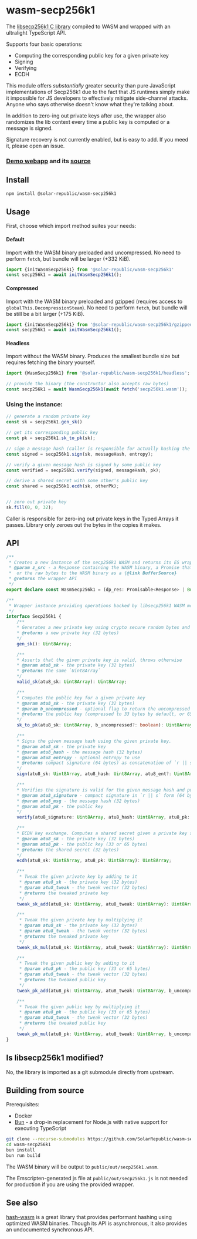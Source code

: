 # wasm-secp256k1

The [libsecp256k1 C library](https://github.com/bitcoin-core/secp256k1) compiled to WASM and wrapped with an ultralight TypeScript API.

Supports four basic operations:
 - Computing the corresponding public key for a given private key
 - Signing
 - Verifying
 - ECDH

This module offers *substantially* greater security than pure JavaScript implementations of Secp256k1 due to the fact that JS runtimes simply make it impossible for JS developers to effectively mitigate side-channel attacks. Anyone who says otherwise doesn't know what they're talking about.

In addition to zero-ing out private keys after use, the wrapper also randomizes the lib context every time a public key is computed or a message is signed.

Signature recovery is not currently enabled, but is easy to add. If you meed it, please open an issue.

### [Demo webapp](https://starshell.net/wasm-secp256k1/) and its [source](https://github.com/SolarRepublic/wasm-secp256k1/blob/main/src/demo/webapp.ts)


## Install

```sh
npm install @solar-republic/wasm-secp256k1
```


## Usage

First, choose which import method suites your needs:

#### Default

Import with the WASM binary preloaded and uncompressed. No need to perform `fetch`, but bundle will be larger (+332 KiB).

```ts
import {initWasmSecp256k1} from '@solar-republic/wasm-secp256k1'
const secp256k1 = await initWasmSecp256k1();
```

#### Compressed

Import with the WASM binary preloaded and gzipped (requires access to `globalThis.DecompressionSteam`). No need to perform `fetch`, but bundle will be still be a bit larger (+175 KiB).

```ts
import {initWasmSecp256k1} from '@solar-republic/wasm-secp256k1/gzipped'
const secp256k1 = await initWasmSecp256k1();
```

#### Headless

Import without the WASM binary. Produces the smallest bundle size but requires fetching the binary yourself.

```ts
import {WasmSecp256k1} from '@solar-republic/wasm-secp256k1/headless';

// provide the binary (the constructor also accepts raw bytes)
const secp256k1 = await WasmSecp256k1(await fetch('secp256k1.wasm'));
```

### Using the instance:

```ts
// generate a random private key
const sk = secp256k1.gen_sk()

// get its corresponding public key
const pk = secp256k1.sk_to_pk(sk);

// sign a message hash (caller is responsible for actually hashing the message and providing entropy)
const signed = secp256k1.sign(sk, messageHash, entropy);

// verify a given message hash is signed by some public key
const verified = secp256k1.verify(signed, messageHash, pk);

// derive a shared secret with some other's public key
const shared = secp256k1.ecdh(sk, otherPk);


// zero out private key
sk.fill(0, 0, 32);
```

Caller is responsible for zero-ing out private keys in the Typed Arrays it passes. Library only zeroes out the bytes in the copies it makes.


## API

```ts
/**
 * Creates a new instance of the secp256k1 WASM and returns its ES wrapper
 * @param z_src - a Response containing the WASM binary, a Promise that resolves to one,
 * 	or the raw bytes to the WASM binary as a {@link BufferSource}
 * @returns the wrapper API
 */
export declare const WasmSecp256k1 = (dp_res: Promisable<Response> | BufferSource): Promise<Secp256k1>;

/**
 * Wrapper instance providing operations backed by libsecp256k1 WASM module
 */
interface Secp256k1 {
    /**
    * Generates a new private key using crypto secure random bytes and without modulo bias
    * @returns a new private key (32 bytes)
    */
    gen_sk(): Uint8Array;

    /**
    * Asserts that the given private key is valid, throws otherwise
    * @param atu8_sk - the private key (32 bytes)
    * @returns the same `Uint8Array`
    */
    valid_sk(atu8_sk: Uint8Array): Uint8Array;

    /**
    * Computes the public key for a given private key
    * @param atu8_sk - the private key (32 bytes)
    * @param b_uncompressed - optional flag to return the uncompressed (65 byte) public key
    * @returns the public key (compressed to 33 bytes by default, or 65 if uncompressed)
    */
    sk_to_pk(atu8_sk: Uint8Array, b_uncompressed?: boolean): Uint8Array;

    /**
    * Signs the given message hash using the given private key.
    * @param atu8_sk - the private key
    * @param atu8_hash - the message hash (32 bytes)
    * @param atu8_entropy - optional entropy to use
    * @returns compact signature (64 bytes) as concatenation of `r || s`
    */
    sign(atu8_sk: Uint8Array, atu8_hash: Uint8Array, atu8_ent?: Uint8Array): Uint8Array;

    /**
    * Verifies the signature is valid for the given message hash and public key
    * @param atu8_signature - compact signature in `r || s` form (64 bytes)
    * @param atu8_msg - the message hash (32 bytes)
    * @param atu8_pk - the public key
    */
    verify(atu8_signature: Uint8Array, atu8_hash: Uint8Array, atu8_pk: Uint8Array): boolean;

    /**
    * ECDH key exchange. Computes a shared secret given a private key some public key
    * @param atu8_sk - the private key (32 bytes)
    * @param atu8_pk - the public key (33 or 65 bytes)
    * @returns the shared secret (32 bytes)
    */
    ecdh(atu8_sk: Uint8Array, atu8_pk: Uint8Array): Uint8Array;

	/**
	 * Tweak the given private key by adding to it
	 * @param atu8_sk - the private key (32 bytes)
	 * @param atu8_tweak - the tweak vector (32 bytes)
	 * @returns the tweaked private key
	 */
	tweak_sk_add(atu8_sk: Uint8Array, atu8_tweak: Uint8Array): Uint8Array;

	/**
	 * Tweak the given private key by multiplying it
	 * @param atu8_sk - the private key (32 bytes)
	 * @param atu8_tweak - the tweak vector (32 bytes)
	 * @returns the tweaked private key
	 */
	tweak_sk_mul(atu8_sk: Uint8Array, atu8_tweak: Uint8Array): Uint8Array;

	/**
	 * Tweak the given public key by adding to it
	 * @param atu8_pk - the public key (33 or 65 bytes)
	 * @param atu8_tweak - the tweak vector (32 bytes)
	 * @returns the tweaked public key
	 */
	tweak_pk_add(atu8_pk: Uint8Array, atu8_tweak: Uint8Array, b_uncompressed?: boolean): Uint8Array;

	/**
	 * Tweak the given public key by multiplying it
	 * @param atu8_pk - the public key (33 or 65 bytes)
	 * @param atu8_tweak - the tweak vector (32 bytes)
	 * @returns the tweaked public key
	 */
	tweak_pk_mul(atu8_pk: Uint8Array, atu8_tweak: Uint8Array, b_uncompressed?: boolean): Uint8Array;
}
```


## Is libsecp256k1 modified?

No, the library is imported as a git submodule directly from upstream.


## Building from source

Prerequisites:
 - Docker
 - [Bun](https://bun.sh/) - a drop-in replacement for Node.js with native support for executing TypeScript

```sh
git clone --recurse-submodules https://github.com/SolarRepublic/wasm-secp256k1
cd wasm-secp256k1
bun install
bun run build
```

The WASM binary will be output to `public/out/secp256k1.wasm`.

The Emscripten-generated js file at `public/out/secp256k1.js` is not needed for production if you are using the provided wrapper.


## See also

[hash-wasm](https://github.com/Daninet/hash-wasm/tree/master) is a great library that provides performant hashing using optimized WASM binaries. Though its API is asynchronous, it also provides an undocumented synchronous API. 
